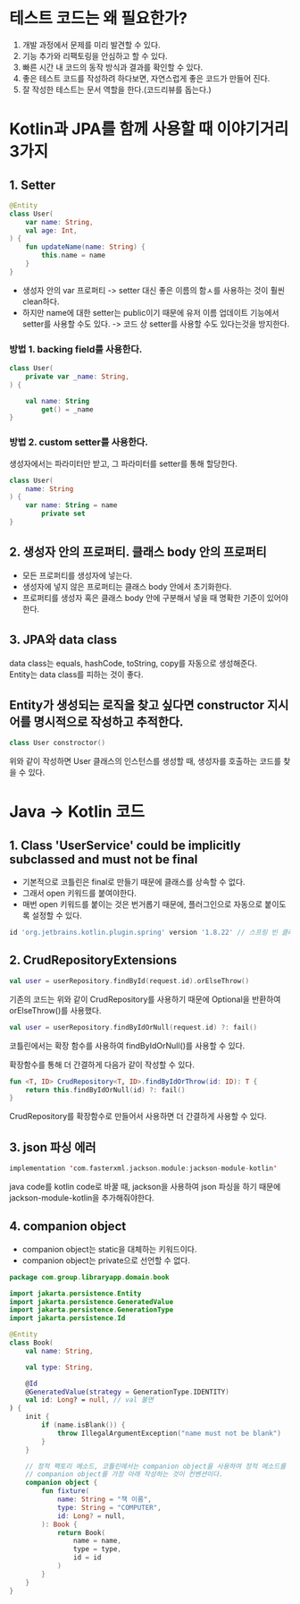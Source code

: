 # 테스트 코드는 왜 필요한가?

1. 개발 과정에서 문제를 미리 발견할 수 있다.
2. 기능 추가와 리팩토링을 안심하고 할 수 있다.
3. 빠른 시간 내 코드의 동작 방식과 결과를 확인할 수 있다.
4. 좋은 테스트 코드를 작성하려 하다보면, 자연스럽게 좋은 코드가 만들어 진다.
5. 잘 작성한 테스트는 문서 역할을 한다.(코드리뷰를 돕는다.)

# Kotlin과 JPA를 함께 사용할 때 이야기거리 3가지

## 1. Setter

```kotlin
@Entity
class User(
    var name: String,
    val age: Int,
) {
    fun updateName(name: String) {
        this.name = name
    }
}
```

- 생성자 안의 var 프로퍼티 -> setter 대신 좋은 이름의 함ㅅ를 사용하는 것이 훨씬 clean하다.
- 하지만 name에 대한 setter는 public이기 때문에 유저 이름 업데이트 기능에서 setter를 사용할 수도 있다. -> 코드 상 setter를 사용할 수도 있다는것을
  방지한다.

### 방법 1. backing field를 사용한다.

```kotlin
class User(
    private var _name: String,
) {

    val name: String
        get() = _name
}
```

### 방법 2. custom setter를 사용한다.

생성자에서는 파라미터만 받고, 그 파라미터를 setter를 통해 할당한다.

```kotlin
class User(
    name: String
) {
    var name: String = name
        private set
}
```

## 2. 생성자 안의 프로퍼티. 클래스 body 안의 프로퍼티

- 모든 프로퍼티를 생성자에 넣는다.
- 생성자에 넣지 않은 프로퍼티는 클래스 body 안에서 초기화한다.
- 프로퍼티를 생성자 혹은 클래스 body 안에 구분해서 넣을 때 명확한 기준이 있어야한다.

## 3. JPA와 data class

data class는 equals, hashCode, toString, copy를 자동으로 생성해준다.  
Entity는 data class를 피하는 것이 좋다.

## Entity가 생성되는 로직을 찾고 싶다면 constructor 지시어를 명시적으로 작성하고 추적한다.

```kotlin
class User constroctor()
```

위와 같이 작성하면 User 클래스의 인스턴스를 생성할 때, 생성자를 호출하는 코드를 찾을 수 있다.

# Java -> Kotlin 코드

## 1. Class 'UserService' could be implicitly subclassed and must not be final

- 기본적으로 코틀린은 final로 만들기 때문에 클래스를 상속할 수 없다.
- 그래서 open 키워드를 붙여야한다.
- 매번 open 키워드를 붙이는 것은 번거롭기 때문에, 플러그인으로 자동으로 붙이도록 설정할 수 있다.

```build.gradle
id 'org.jetbrains.kotlin.plugin.spring' version '1.8.22' // 스프링 빈 클래스를 자동으로 열어준다.
```

## 2. CrudRepositoryExtensions

```kotlin
val user = userRepository.findById(request.id).orElseThrow()
```

기존의 코드는 위와 같이 CrudRepository를 사용하기 때문에 Optional을 반환하여 orElseThrow()를 사용했다.

```kotlin
val user = userRepository.findByIdOrNull(request.id) ?: fail()
```

코틀린에서는 확장 함수를 사용하여 findByIdOrNull()를 사용할 수 있다.

확장함수를 통해 더 간결하게 다음가 같이 작성할 수 있다.

```kotlin
fun <T, ID> CrudRepository<T, ID>.findByIdOrThrow(id: ID): T {
    return this.findByIdOrNull(id) ?: fail()
}
```

CrudRepository를 확장함수로 만들어서 사용하면 더 간결하게 사용할 수 있다.

## 3. json 파싱 에러

```kotlin
implementation 'com.fasterxml.jackson.module:jackson-module-kotlin'
```

java code를 kotlin code로 바꿀 때, jackson을 사용하여 json 파싱을 하기 때문에 jackson-module-kotlin을 추가해줘야한다.

## 4. companion object

- companion object는 static을 대체하는 키워드이다.
- companion object는 private으로 선언할 수 없다.

```kotlin
package com.group.libraryapp.domain.book

import jakarta.persistence.Entity
import jakarta.persistence.GeneratedValue
import jakarta.persistence.GenerationType
import jakarta.persistence.Id

@Entity
class Book(
    val name: String,

    val type: String,

    @Id
    @GeneratedValue(strategy = GenerationType.IDENTITY)
    val id: Long? = null, // val 불면
) {
    init {
        if (name.isBlank()) {
            throw IllegalArgumentException("name must not be blank")
        }
    }

    // 정적 팩토리 메소드, 코틀린에서는 companion object을 사용하여 정적 메소드를 만들 수 있다.
    // companion object를 가장 아래 작성하는 것이 컨벤션이다.
    companion object {
        fun fixture(
            name: String = "책 이름",
            type: String = "COMPUTER",
            id: Long? = null,
        ): Book {
            return Book(
                name = name,
                type = type,
                id = id
            )
        }
    }
}
```